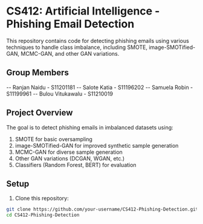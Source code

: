 # CS412: Artificial Intelligence - Phishing Email Detection

This repository contains code for detecting phishing emails using various techniques to handle class imbalance, including SMOTE, image-SMOTified-GAN, MCMC-GAN, and other GAN variations.

## Group Members
-- Ranjan Naidu - S11201181 
-- Salote Katia - S11196202 
-- Samuela Robin - S11199961
-- Bulou Vitukawalu - S11210019 

## Project Overview
The goal is to detect phishing emails in imbalanced datasets using:
1. SMOTE for basic oversampling
2. image-SMOTified-GAN for improved synthetic sample generation
3. MCMC-GAN for diverse sample generation
4. Other GAN variations (DCGAN, WGAN, etc.)
5. Classifiers (Random Forest, BERT) for evaluation

## Setup

1. Clone this repository:
```bash
git clone https://github.com/your-username/CS412-Phishing-Detection.git
cd CS412-Phishing-Detection